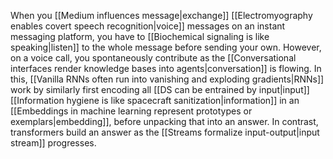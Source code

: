 ---
---

When you [[Medium influences message|exchange]] [[Electromyography enables covert speech recognition|voice]] messages on an instant messaging platform, you have to [[Biochemical signaling is like speaking|listen]] to the whole message before sending your own. However, on a voice call, you spontaneously contribute as the [[Conversational interfaces render knowledge bases into agents|conversation]] is flowing. In this, [[Vanilla RNNs often run into vanishing and exploding gradients|RNNs]] work by similarly first encoding all [[DS can be entrained by input|input]] [[Information hygiene is like spacecraft sanitization|information]] in an [[Embeddings in machine learning represent prototypes or exemplars|embedding]], before unpacking that into an answer. In contrast, transformers build an answer as the [[Streams formalize input-output|input stream]] progresses.